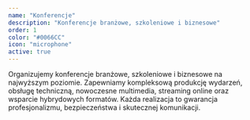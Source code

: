 ```yaml
---
name: "Konferencje"
description: "Konferencje branżowe, szkoleniowe i biznesowe"
order: 1
color: "#0066CC"
icon: "microphone"
active: true
---
```


Organizujemy konferencje branżowe, szkoleniowe i biznesowe na najwyższym poziomie. Zapewniamy kompleksową produkcję wydarzeń, obsługę techniczną, nowoczesne multimedia, streaming online oraz wsparcie hybrydowych formatów. Każda realizacja to gwarancja profesjonalizmu, bezpieczeństwa i skutecznej komunikacji.

